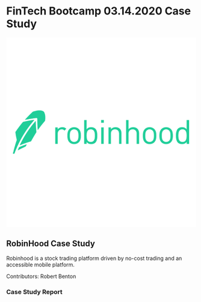 # FinTech Bootcamp 03.14.2020 Case Study

![Robinhood](images/robinhood.png)

## RobinHood Case Study
Robinhood is a stock trading platform driven by no-cost trading and an accessible mobile platform. 

Contributors: Robert Benton

### Case Study Report
